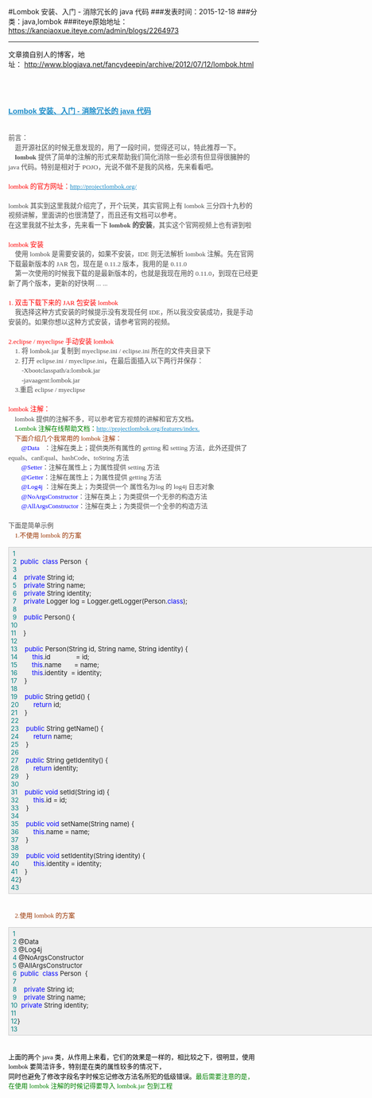 #Lombok 安装、入门 - 消除冗长的 java 代码
###发表时间：2015-12-18
###分类：java,lombok
###iteye原始地址：<a href="https://kanpiaoxue.iteye.com/admin/blogs/2264973" target="_blank">https://kanpiaoxue.iteye.com/admin/blogs/2264973</a>

---

<div class="iteye-blog-content-contain" style="font-size: 14px;"> 
 <p>文章摘自别人的博客，地址：&nbsp;<a href="http://www.blogjava.net/fancydeepin/archive/2012/07/12/lombok.html">http://www.blogjava.net/fancydeepin/archive/2012/07/12/lombok.html</a></p> 
 <p>&nbsp;</p> 
 <p>&nbsp;</p> 
 <div class="postTitle" style="font-size: 14.7px; font-weight: bold; margin-bottom: 10px; color: #4b4b4b; font-family: Verdana, Geneva, Arial, Helvetica, sans-serif; line-height: 19.5px;">
  <a id="viewpost1_TitleUrl" class="postTitle2" style="color: #1a8bc8;" href="http://www.blogjava.net/fancydeepin/archive/2012/07/12/lombok.html">Lombok 安装、入门 - 消除冗长的 java 代码</a>
 </div> 
 <p><br style="color: #4b4b4b; font-family: Verdana, Geneva, Arial, Helvetica, sans-serif; font-size: 13px; line-height: 19.5px;"><span style="color: #4b4b4b; line-height: 19.5px; font-family: Georgia; font-size: 10pt;">前言：<br>&nbsp;&nbsp;&nbsp;&nbsp;逛开源社区的时候无意发现的，用了一段时间，觉得还可以，特此推荐一下。<br><strong>&nbsp;&nbsp;&nbsp;&nbsp;lombok</strong>&nbsp;提供了简单的注解的形式来帮助我们简化消除一些必须有但显得很臃肿的 java 代码。特别是相对于 POJO，光说不做不是我的风格，先来看看吧。<br><br></span><span style="line-height: 19.5px; font-family: Georgia; color: red; font-size: 10pt;">lombok 的官方网址：</span><span style="color: #4b4b4b; line-height: 19.5px; font-family: Georgia; font-size: 10pt;"><a style="color: #1a8bc8;" href="http://projectlombok.org/" target="_blank">http://projectlombok.org/</a>&nbsp;&nbsp;<br><br>lombok 其实到这里我就介绍完了，开个玩笑，其实官网上有 lombok 三分四十九秒的视频讲解，里面讲的也很清楚了，而且还有文档可以参考。<br>在这里我就不扯太多，先来看一下<strong>&nbsp;lombok 的安装</strong>，其实这个官网视频上也有讲到啦<br><br></span><span style="line-height: 19.5px; font-family: Georgia; color: red; font-size: 10pt;">lombok 安装<br></span><span style="color: #4b4b4b; line-height: 19.5px; font-family: Georgia; font-size: 10pt;">&nbsp;&nbsp;&nbsp;&nbsp;使用 lombok 是需要安装的，如果不安装，IDE 则无法解析 lombok 注解。先在官网下载最新版本的 JAR 包，现在是 0.11.2 版本，我用的是 0.11.0<br>&nbsp;&nbsp;&nbsp;&nbsp;第一次使用的时候我下载的是最新版本的，也就是我现在用的&nbsp;0.11.0，到现在已经更新了两个版本，更新的好快啊 ... ...<br><br></span><span style="line-height: 19.5px; font-family: Georgia; color: red; font-size: 10pt;">1. 双击下载下来的 JAR 包安装&nbsp;<span style="font-size: 10pt;">lombok</span><br></span><span style="color: #4b4b4b; line-height: 19.5px; font-family: Georgia; font-size: 10pt;">&nbsp;&nbsp;&nbsp;&nbsp;我选择这种方式安装的时候提示没有发现任何 IDE，所以我没安装成功，我是手动安装的。如果你想以这种方式安装，请参考官网的视频。<br><br></span><span style="line-height: 19.5px; font-family: Georgia; color: red; font-size: 10pt;">2.eclipse / myeclipse 手动安装 lombok<br></span><span style="color: #4b4b4b; line-height: 19.5px; font-family: Georgia; font-size: 10pt;">&nbsp;&nbsp;&nbsp;&nbsp;1. 将 lombok.jar 复制到 myeclipse.ini / eclipse.ini 所在的文件夹目录下<br>&nbsp;&nbsp;&nbsp;&nbsp;2. 打开 eclipse.ini / myeclipse.ini，在最后面插入以下两行并保存：<br>&nbsp;&nbsp;&nbsp;&nbsp;&nbsp;&nbsp;&nbsp;&nbsp;-Xbootclasspath/a:lombok.jar<br>&nbsp;&nbsp;&nbsp;&nbsp;&nbsp;&nbsp;&nbsp;&nbsp;-javaagent:lombok.jar<br>&nbsp;&nbsp;&nbsp;&nbsp;3.重启 eclipse / myeclipse<br><br></span><span style="line-height: 19.5px; font-family: Georgia; color: red; font-size: 10pt;">lombok 注解：</span><span style="color: #4b4b4b; line-height: 19.5px; font-family: Georgia; font-size: 10pt;"><br><span style="font-size: small;">&nbsp;&nbsp;&nbsp;&nbsp;lombok 提供的注解不多，可以参考官方视频的讲解和官方文档。<br>&nbsp;&nbsp;&nbsp;&nbsp;<span style="color: #008000;">Lombok 注解在线帮助文档：</span><a style="color: #1a8bc8;" href="http://projectlombok.org/features/index.html">http://projectlombok.org/features/index.<br></a>&nbsp;&nbsp;&nbsp;&nbsp;<span style="color: #993300;">下面介绍几个我常用的 lombok 注解：</span><br>&nbsp;&nbsp;&nbsp;&nbsp;&nbsp;&nbsp;&nbsp;&nbsp;</span><span style="font-size: small;"><span style="color: #0000ff;">@Data&nbsp;&nbsp;&nbsp;</span></span><span style="font-size: small;">：注解在类上；提供类所有属性的 getting 和 setting 方法，此外还提供了equals、canEqual、hashCode、toString 方法<br>&nbsp;&nbsp;&nbsp;&nbsp;&nbsp;&nbsp;&nbsp;&nbsp;</span><span style="font-size: small;"><span style="color: #0000ff;">@Setter</span></span><span style="font-size: small;">：注解在属性上；为属性提供 setting 方法<br>&nbsp;&nbsp;&nbsp;&nbsp;&nbsp;&nbsp;&nbsp;&nbsp;</span><span style="font-size: small;"><span style="color: #0000ff;">@Getter</span></span><span style="font-size: small;">：注解在属性上；为属性提供 getting 方法<br>&nbsp;&nbsp;&nbsp;&nbsp;&nbsp;&nbsp;&nbsp;&nbsp;</span><span style="font-size: small;"><span style="color: #0000ff;">@Log4j&nbsp;</span></span><span style="font-size: small;">：注解在类上；为类提供一个 属性名为log 的 log4j 日志对象<br>&nbsp;&nbsp;&nbsp;&nbsp;&nbsp;&nbsp;&nbsp;&nbsp;</span><span style="font-size: small;"><span style="color: #0000ff;">@NoArgsConstructor</span></span><span style="font-size: small;">：注解在类上；为类提供一个无参的构造方法<br>&nbsp;&nbsp;&nbsp;&nbsp;&nbsp;&nbsp;&nbsp;&nbsp;</span><span style="font-size: small;"><span style="color: #0000ff;">@AllArgsConstructor</span></span><span style="font-size: small;">：注解在类上；为类提供一个全参的构造方法<br><br><span style="font-size: small;">下面是简单示例</span><br><span style="color: #993300;">&nbsp;&nbsp;&nbsp;&nbsp;1.不使用 lombok 的方案</span></span></span></p> 
 <div style="border: 1px solid #cccccc; padding: 4px 5px 4px 4px; width: 1549.38px; font-size: 13px; background-color: #eeeeee;"> 
  <span style="color: #008080;">&nbsp;1</span>
  <img src="http://www.blogjava.net/Images/OutliningIndicators/None.gif" alt="" align="top">
  <br>
  <span style="color: #008080;">&nbsp;2</span>
  <img id="Codehighlighter1_21_640_Open_Image" src="http://www.blogjava.net/Images/OutliningIndicators/ExpandedBlockStart.gif" alt="" align="top">
  <span style="color: #0000ff;">public</span>&nbsp;
  <span style="color: #0000ff;">class</span>&nbsp;Person&nbsp;
  <span id="Codehighlighter1_21_640_Open_Text">{<br><span style="color: #008080;">&nbsp;3</span><img src="http://www.blogjava.net/Images/OutliningIndicators/InBlock.gif" alt="" align="top"><br><span style="color: #008080;">&nbsp;4</span><img src="http://www.blogjava.net/Images/OutliningIndicators/InBlock.gif" alt="" align="top">&nbsp;&nbsp;&nbsp;&nbsp;<span style="color: #0000ff;">private</span>&nbsp;String&nbsp;id;<br><span style="color: #008080;">&nbsp;5</span><img src="http://www.blogjava.net/Images/OutliningIndicators/InBlock.gif" alt="" align="top">&nbsp;&nbsp;&nbsp;&nbsp;<span style="color: #0000ff;">private</span>&nbsp;String&nbsp;name;<br><span style="color: #008080;">&nbsp;6</span><img src="http://www.blogjava.net/Images/OutliningIndicators/InBlock.gif" alt="" align="top">&nbsp;&nbsp;&nbsp;&nbsp;<span style="color: #0000ff;">private</span>&nbsp;String&nbsp;identity;<br><span style="color: #008080;">&nbsp;7</span><img src="http://www.blogjava.net/Images/OutliningIndicators/InBlock.gif" alt="" align="top">&nbsp;&nbsp;&nbsp;&nbsp;<span style="color: #0000ff;">private</span>&nbsp;Logger&nbsp;log&nbsp;=&nbsp;Logger.getLogger(Person.<span style="color: #0000ff;">class</span>);<br><span style="color: #008080;">&nbsp;8</span><img src="http://www.blogjava.net/Images/OutliningIndicators/InBlock.gif" alt="" align="top">&nbsp;&nbsp;&nbsp;&nbsp;<br><span style="color: #008080;">&nbsp;9</span><img id="Codehighlighter1_164_170_Open_Image" src="http://www.blogjava.net/Images/OutliningIndicators/ExpandedSubBlockStart.gif" alt="" align="top">&nbsp;&nbsp;&nbsp;&nbsp;<span style="color: #0000ff;">public</span>&nbsp;Person()&nbsp;<span id="Codehighlighter1_164_170_Open_Text">{<br><span style="color: #008080;">10</span><img src="http://www.blogjava.net/Images/OutliningIndicators/InBlock.gif" alt="" align="top">&nbsp;&nbsp;&nbsp;&nbsp;&nbsp;&nbsp;&nbsp;&nbsp;<br><span style="color: #008080;">11</span><img src="http://www.blogjava.net/Images/OutliningIndicators/ExpandedSubBlockEnd.gif" alt="" align="top">&nbsp;&nbsp;&nbsp;&nbsp;}</span><br><span style="color: #008080;">12</span><img src="http://www.blogjava.net/Images/OutliningIndicators/InBlock.gif" alt="" align="top">&nbsp;&nbsp;&nbsp;&nbsp;<br><span style="color: #008080;">13</span><img id="Codehighlighter1_229_302_Open_Image" src="http://www.blogjava.net/Images/OutliningIndicators/ExpandedSubBlockStart.gif" alt="" align="top">&nbsp;&nbsp;&nbsp;&nbsp;<span style="color: #0000ff;">public</span>&nbsp;Person(String&nbsp;id,&nbsp;String&nbsp;name,&nbsp;String&nbsp;identity)&nbsp;<span id="Codehighlighter1_229_302_Open_Text">{<br><span style="color: #008080;">14</span><img src="http://www.blogjava.net/Images/OutliningIndicators/InBlock.gif" alt="" align="top">&nbsp;&nbsp;&nbsp;&nbsp;&nbsp;&nbsp;&nbsp;&nbsp;<span style="color: #0000ff;">this</span>.id&nbsp;&nbsp;&nbsp;&nbsp;&nbsp;&nbsp;&nbsp;&nbsp;&nbsp;&nbsp;&nbsp;&nbsp; &nbsp;=&nbsp;id;<br><span style="color: #008080;">15</span><img src="http://www.blogjava.net/Images/OutliningIndicators/InBlock.gif" alt="" align="top">&nbsp;&nbsp;&nbsp;&nbsp;&nbsp;&nbsp;&nbsp;&nbsp;<span style="color: #0000ff;">this</span>.name&nbsp;&nbsp;&nbsp;&nbsp;&nbsp;&nbsp;&nbsp;=&nbsp;name;<br><span style="color: #008080;">16</span><img src="http://www.blogjava.net/Images/OutliningIndicators/InBlock.gif" alt="" align="top">&nbsp;&nbsp;&nbsp;&nbsp;&nbsp;&nbsp;&nbsp;&nbsp;<span style="color: #0000ff;">this</span>.identity&nbsp;&nbsp;=&nbsp;identity;<br><span style="color: #008080;">17</span><img src="http://www.blogjava.net/Images/OutliningIndicators/ExpandedSubBlockEnd.gif" alt="" align="top">&nbsp;&nbsp;&nbsp;&nbsp;}</span><br><span style="color: #008080;">18</span><img src="http://www.blogjava.net/Images/OutliningIndicators/InBlock.gif" alt="" align="top">&nbsp;&nbsp;&nbsp;&nbsp;<br><span style="color: #008080;">19</span><img id="Codehighlighter1_329_345_Open_Image" src="http://www.blogjava.net/Images/OutliningIndicators/ExpandedSubBlockStart.gif" alt="" align="top">&nbsp;&nbsp;&nbsp;&nbsp;<span style="color: #0000ff;">public</span>&nbsp;String&nbsp;getId()&nbsp;<span id="Codehighlighter1_329_345_Open_Text">{<br><span style="color: #008080;">20</span><img src="http://www.blogjava.net/Images/OutliningIndicators/InBlock.gif" alt="" align="top">&nbsp;&nbsp;&nbsp;&nbsp;&nbsp;&nbsp;&nbsp;&nbsp;<span style="color: #0000ff;">return</span>&nbsp;id;<br><span style="color: #008080;">21</span><img src="http://www.blogjava.net/Images/OutliningIndicators/ExpandedSubBlockEnd.gif" alt="" align="top">&nbsp;&nbsp;&nbsp;&nbsp;}</span><br><span style="color: #008080;">22</span><img src="http://www.blogjava.net/Images/OutliningIndicators/InBlock.gif" alt="" align="top">&nbsp;&nbsp;&nbsp;&nbsp;<br><span style="color: #008080;">23</span><img id="Codehighlighter1_374_392_Open_Image" src="http://www.blogjava.net/Images/OutliningIndicators/ExpandedSubBlockStart.gif" alt="" align="top">&nbsp;&nbsp;&nbsp;&nbsp;<span style="color: #0000ff;">public</span>&nbsp;String&nbsp;getName()&nbsp;<span id="Codehighlighter1_374_392_Open_Text">{<br><span style="color: #008080;">24</span><img src="http://www.blogjava.net/Images/OutliningIndicators/InBlock.gif" alt="" align="top">&nbsp;&nbsp;&nbsp;&nbsp;&nbsp;&nbsp;&nbsp;&nbsp;<span style="color: #0000ff;">return</span>&nbsp;name;<br><span style="color: #008080;">25</span><img src="http://www.blogjava.net/Images/OutliningIndicators/ExpandedSubBlockEnd.gif" alt="" align="top">&nbsp;&nbsp;&nbsp;&nbsp;}</span><br><span style="color: #008080;">26</span><img src="http://www.blogjava.net/Images/OutliningIndicators/InBlock.gif" alt="" align="top">&nbsp;&nbsp;&nbsp;&nbsp;<br><span style="color: #008080;">27</span><img id="Codehighlighter1_425_447_Open_Image" src="http://www.blogjava.net/Images/OutliningIndicators/ExpandedSubBlockStart.gif" alt="" align="top">&nbsp;&nbsp;&nbsp;&nbsp;<span style="color: #0000ff;">public</span>&nbsp;String&nbsp;getIdentity()&nbsp;<span id="Codehighlighter1_425_447_Open_Text">{<br><span style="color: #008080;">28</span><img src="http://www.blogjava.net/Images/OutliningIndicators/InBlock.gif" alt="" align="top">&nbsp;&nbsp;&nbsp;&nbsp;&nbsp;&nbsp;&nbsp;&nbsp;<span style="color: #0000ff;">return</span>&nbsp;identity;<br><span style="color: #008080;">29</span><img src="http://www.blogjava.net/Images/OutliningIndicators/ExpandedSubBlockEnd.gif" alt="" align="top">&nbsp;&nbsp;&nbsp;&nbsp;}</span><br><span style="color: #008080;">30</span><img src="http://www.blogjava.net/Images/OutliningIndicators/InBlock.gif" alt="" align="top">&nbsp;&nbsp;&nbsp;&nbsp;<br><span style="color: #008080;">31</span><img id="Codehighlighter1_481_500_Open_Image" src="http://www.blogjava.net/Images/OutliningIndicators/ExpandedSubBlockStart.gif" alt="" align="top">&nbsp;&nbsp;&nbsp;&nbsp;<span style="color: #0000ff;">public</span>&nbsp;<span style="color: #0000ff;">void</span>&nbsp;setId(String&nbsp;id)&nbsp;<span id="Codehighlighter1_481_500_Open_Text">{<br><span style="color: #008080;">32</span><img src="http://www.blogjava.net/Images/OutliningIndicators/InBlock.gif" alt="" align="top">&nbsp;&nbsp;&nbsp;&nbsp;&nbsp;&nbsp;&nbsp;&nbsp;<span style="color: #0000ff;">this</span>.id&nbsp;=&nbsp;id;<br><span style="color: #008080;">33</span><img src="http://www.blogjava.net/Images/OutliningIndicators/ExpandedSubBlockEnd.gif" alt="" align="top">&nbsp;&nbsp;&nbsp;&nbsp;}</span><br><span style="color: #008080;">34</span><img src="http://www.blogjava.net/Images/OutliningIndicators/InBlock.gif" alt="" align="top">&nbsp;&nbsp;&nbsp;&nbsp;<br><span style="color: #008080;">35</span><img id="Codehighlighter1_538_561_Open_Image" src="http://www.blogjava.net/Images/OutliningIndicators/ExpandedSubBlockStart.gif" alt="" align="top">&nbsp;&nbsp;&nbsp;&nbsp;<span style="color: #0000ff;">public</span>&nbsp;<span style="color: #0000ff;">void</span>&nbsp;setName(String&nbsp;name)&nbsp;<span id="Codehighlighter1_538_561_Open_Text">{<br><span style="color: #008080;">36</span><img src="http://www.blogjava.net/Images/OutliningIndicators/InBlock.gif" alt="" align="top">&nbsp;&nbsp;&nbsp;&nbsp;&nbsp;&nbsp;&nbsp;&nbsp;<span style="color: #0000ff;">this</span>.name&nbsp;=&nbsp;name;<br><span style="color: #008080;">37</span><img src="http://www.blogjava.net/Images/OutliningIndicators/ExpandedSubBlockEnd.gif" alt="" align="top">&nbsp;&nbsp;&nbsp;&nbsp;}</span><br><span style="color: #008080;">38</span><img src="http://www.blogjava.net/Images/OutliningIndicators/InBlock.gif" alt="" align="top">&nbsp;&nbsp;&nbsp;&nbsp;<br><span style="color: #008080;">39</span><img id="Codehighlighter1_607_638_Open_Image" src="http://www.blogjava.net/Images/OutliningIndicators/ExpandedSubBlockStart.gif" alt="" align="top">&nbsp;&nbsp;&nbsp;&nbsp;<span style="color: #0000ff;">public</span>&nbsp;<span style="color: #0000ff;">void</span>&nbsp;setIdentity(String&nbsp;identity)&nbsp;<span id="Codehighlighter1_607_638_Open_Text">{<br><span style="color: #008080;">40</span><img src="http://www.blogjava.net/Images/OutliningIndicators/InBlock.gif" alt="" align="top">&nbsp;&nbsp;&nbsp;&nbsp;&nbsp;&nbsp;&nbsp;&nbsp;<span style="color: #0000ff;">this</span>.identity&nbsp;=&nbsp;identity;<br><span style="color: #008080;">41</span><img src="http://www.blogjava.net/Images/OutliningIndicators/ExpandedSubBlockEnd.gif" alt="" align="top">&nbsp;&nbsp;&nbsp;&nbsp;}</span><br><span style="color: #008080;">42</span><img src="http://www.blogjava.net/Images/OutliningIndicators/ExpandedBlockEnd.gif" alt="" align="top">}</span>
  <br>
  <span style="color: #008080;">43</span>
  <img src="http://www.blogjava.net/Images/OutliningIndicators/None.gif" alt="" align="top"> 
 </div> 
 <p><span style="color: #4b4b4b; line-height: 19.5px; font-family: Georgia; font-size: 10pt;"><span style="font-size: small;"><span style="color: #993300;"><br>&nbsp;&nbsp;&nbsp;&nbsp;2.使用 lombok 的方案<br></span></span></span></p> 
 <div style="border: 1px solid #cccccc; padding: 4px 5px 4px 4px; width: 1549.38px; font-size: 13px; background-color: #eeeeee;"> 
  <span style="color: #008080;">&nbsp;1</span>
  <img src="http://www.blogjava.net/Images/OutliningIndicators/None.gif" alt="" align="top">
  <br>
  <span style="color: #008080;">&nbsp;2</span>
  <img src="http://www.blogjava.net/Images/OutliningIndicators/None.gif" alt="" align="top">@Data
  <br>
  <span style="color: #008080;">&nbsp;3</span>
  <img src="http://www.blogjava.net/Images/OutliningIndicators/None.gif" alt="" align="top">@Log4j
  <br>
  <span style="color: #008080;">&nbsp;4</span>
  <img src="http://www.blogjava.net/Images/OutliningIndicators/None.gif" alt="" align="top">@NoArgsConstructor
  <br>
  <span style="color: #008080;">&nbsp;5</span>
  <img src="http://www.blogjava.net/Images/OutliningIndicators/None.gif" alt="" align="top">@AllArgsConstructor
  <br>
  <span style="color: #008080;">&nbsp;6</span>
  <img id="Codehighlighter1_73_146_Open_Image" src="http://www.blogjava.net/Images/OutliningIndicators/ExpandedBlockStart.gif" alt="" align="top">
  <span style="color: #0000ff;">public</span>&nbsp;
  <span style="color: #0000ff;">class</span>&nbsp;Person&nbsp;
  <span id="Codehighlighter1_73_146_Open_Text">{<br><span style="color: #008080;">&nbsp;7</span><img src="http://www.blogjava.net/Images/OutliningIndicators/InBlock.gif" alt="" align="top"><br><span style="color: #008080;">&nbsp;8</span><img src="http://www.blogjava.net/Images/OutliningIndicators/InBlock.gif" alt="" align="top">&nbsp;&nbsp;&nbsp;&nbsp;<span style="color: #0000ff;">private</span>&nbsp;String&nbsp;id;<br><span style="color: #008080;">&nbsp;9</span><img src="http://www.blogjava.net/Images/OutliningIndicators/InBlock.gif" alt="" align="top">&nbsp;&nbsp;&nbsp;&nbsp;<span style="color: #0000ff;">private</span>&nbsp;String&nbsp;name;<br><span style="color: #008080;">10</span><img src="http://www.blogjava.net/Images/OutliningIndicators/InBlock.gif" alt="" align="top">&nbsp;&nbsp;<span style="color: #0000ff;">private</span>&nbsp;String&nbsp;identity;<br><span style="color: #008080;">11</span><img src="http://www.blogjava.net/Images/OutliningIndicators/InBlock.gif" alt="" align="top">&nbsp;&nbsp;&nbsp;&nbsp;<br><span style="color: #008080;">12</span><img src="http://www.blogjava.net/Images/OutliningIndicators/ExpandedBlockEnd.gif" alt="" align="top">}</span>
  <br>
  <span style="color: #008080;">13</span>
  <img src="http://www.blogjava.net/Images/OutliningIndicators/None.gif" alt="" align="top"> 
 </div> 
 <p><span style="color: #4b4b4b; line-height: 19.5px; font-family: Georgia; font-size: 10pt;"><span style="font-size: small;"><span style="color: #993300;"><br></span><span style="color: #000000;">上面的两个 java 类，从作用上来看，它们的效果是一样的，相比较之下，很明显，使用 lombok 要简洁许多，特别是在类的属性较多的情况下，<br>同时也避免了修改字段名字时候忘记修改方法名所犯的低级错误。</span><span style="color: #008000;">最后需要注意的是，在使用 lombok 注解的时候记得要导入 lombok.jar 包到工程</span></span></span></p> 
 <p>&nbsp;</p> 
</div>